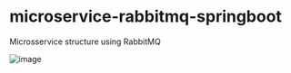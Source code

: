 # microservice-rabbitmq-springboot
Microsservice structure using RabbitMQ

![image](https://user-images.githubusercontent.com/107776531/212797339-c0fc0058-d412-4f71-bd6c-5a4c3710aad7.png)

